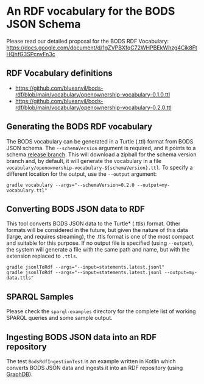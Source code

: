 # An RDF vocabulary for the BODS JSON Schema
Please read our detailed proposal for the BODS RDF Vocabulary: https://docs.google.com/document/d/1gZVPBXfqC72WHPBEkWhzg4Cik8FtHQhfG3SPcnvFn3c

## RDF Vocabulary definitions
* https://github.com/blueanvil/bods-rdf/blob/main/vocabulary/openownership-vocabulary-0.1.0.ttl
* https://github.com/blueanvil/bods-rdf/blob/main/vocabulary/openownership-vocabulary-0.2.0.ttl

## Generating the BODS RDF vocabulary
The BODS vocabulary can be generated in a Turtle (.ttl) format from BODS JSON schema.
The `--schemaVersion` argument is required, and it points to a schema [release branch](https://github.com/openownership/data-standard/branches).
This will download a zipball for the schema version branch and, by default, it will generate the vocabulary in a file
`vocabulary/openownership-vocabulary-${schemaVersion}.ttl`. To specify a different location for the output, use the `--output` argument:
```
gradle vocabulary --args="--schemaVersion=0.2.0 --output=my-vocabulary.ttl"
```

## Converting BODS JSON data to RDF
This tool converts BODS JSON data to the Turtle* (.ttls) format. Other formats will be considered in the future, but given
the nature of this data (large, and requires streaming), the .ttls format is one of the most compact and suitable for this purpose.
If no output file is specified (using `--output`), the system will generate a file with the same path and name, but with the extension replaced to `.ttls`.
```
gradle jsonlToRdf --args="--input=statements.latest.jsonl"
gradle jsonlToRdf --args="--input=statements.latest.jsonl --output=my-data.ttls"
```

## SPARQL Samples
Please check the `sparql-examples` directory for the complete list of working SPARQL queries and some sample output. 

## Ingesting BODS JSON data into an RDF repository
The test `BodsRdfIngestionTest` is an example written in Kotlin which converts BODS JSON data and ingests it
into an RDF repository (using [GraphDB](https://www.ontotext.com/products/graphdb/)).
